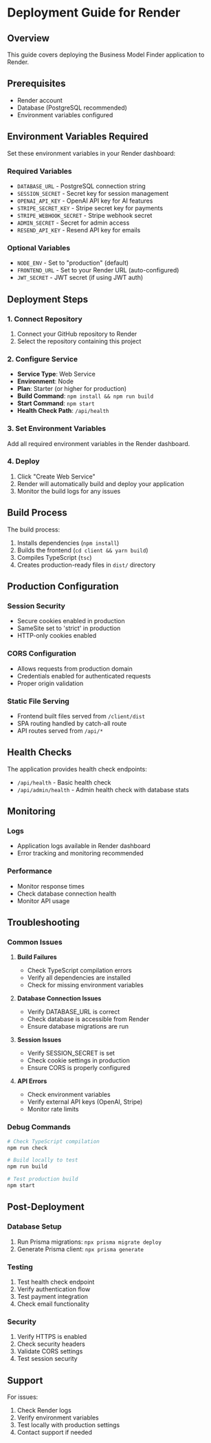 # Deployment Guide for Render

## Overview
This guide covers deploying the Business Model Finder application to Render.

## Prerequisites
- Render account
- Database (PostgreSQL recommended)
- Environment variables configured

## Environment Variables Required

Set these environment variables in your Render dashboard:

### Required Variables
- `DATABASE_URL` - PostgreSQL connection string
- `SESSION_SECRET` - Secret key for session management
- `OPENAI_API_KEY` - OpenAI API key for AI features
- `STRIPE_SECRET_KEY` - Stripe secret key for payments
- `STRIPE_WEBHOOK_SECRET` - Stripe webhook secret
- `ADMIN_SECRET` - Secret for admin access
- `RESEND_API_KEY` - Resend API key for emails

### Optional Variables
- `NODE_ENV` - Set to "production" (default)
- `FRONTEND_URL` - Set to your Render URL (auto-configured)
- `JWT_SECRET` - JWT secret (if using JWT auth)

## Deployment Steps

### 1. Connect Repository
1. Connect your GitHub repository to Render
2. Select the repository containing this project

### 2. Configure Service
- **Service Type**: Web Service
- **Environment**: Node
- **Plan**: Starter (or higher for production)
- **Build Command**: `npm install && npm run build`
- **Start Command**: `npm start`
- **Health Check Path**: `/api/health`

### 3. Set Environment Variables
Add all required environment variables in the Render dashboard.

### 4. Deploy
1. Click "Create Web Service"
2. Render will automatically build and deploy your application
3. Monitor the build logs for any issues

## Build Process

The build process:
1. Installs dependencies (`npm install`)
2. Builds the frontend (`cd client && yarn build`)
3. Compiles TypeScript (`tsc`)
4. Creates production-ready files in `dist/` directory

## Production Configuration

### Session Security
- Secure cookies enabled in production
- SameSite set to 'strict' in production
- HTTP-only cookies enabled

### CORS Configuration
- Allows requests from production domain
- Credentials enabled for authenticated requests
- Proper origin validation

### Static File Serving
- Frontend built files served from `/client/dist`
- SPA routing handled by catch-all route
- API routes served from `/api/*`

## Health Checks

The application provides health check endpoints:
- `/api/health` - Basic health check
- `/api/admin/health` - Admin health check with database stats

## Monitoring

### Logs
- Application logs available in Render dashboard
- Error tracking and monitoring recommended

### Performance
- Monitor response times
- Check database connection health
- Monitor API usage

## Troubleshooting

### Common Issues

1. **Build Failures**
   - Check TypeScript compilation errors
   - Verify all dependencies are installed
   - Check for missing environment variables

2. **Database Connection Issues**
   - Verify DATABASE_URL is correct
   - Check database is accessible from Render
   - Ensure database migrations are run

3. **Session Issues**
   - Verify SESSION_SECRET is set
   - Check cookie settings in production
   - Ensure CORS is properly configured

4. **API Errors**
   - Check environment variables
   - Verify external API keys (OpenAI, Stripe)
   - Monitor rate limits

### Debug Commands

```bash
# Check TypeScript compilation
npm run check

# Build locally to test
npm run build

# Test production build
npm start
```

## Post-Deployment

### Database Setup
1. Run Prisma migrations: `npx prisma migrate deploy`
2. Generate Prisma client: `npx prisma generate`

### Testing
1. Test health check endpoint
2. Verify authentication flow
3. Test payment integration
4. Check email functionality

### Security
1. Verify HTTPS is enabled
2. Check security headers
3. Validate CORS settings
4. Test session security

## Support

For issues:
1. Check Render logs
2. Verify environment variables
3. Test locally with production settings
4. Contact support if needed

